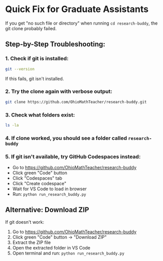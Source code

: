# Quick Fix for Graduate Assistants

If you get "no such file or directory" when running `cd research-buddy`, the git clone probably failed.

## Step-by-Step Troubleshooting:

### 1. Check if git is installed:
```bash
git --version
```
If this fails, git isn't installed.

### 2. Try the clone again with verbose output:
```bash
git clone https://github.com/OhioMathTeacher/research-buddy.git
```

### 3. Check what folders exist:
```bash
ls -la
```

### 4. If clone worked, you should see a folder called `research-buddy`

### 5. If git isn't available, try GitHub Codespaces instead:
- Go to https://github.com/OhioMathTeacher/research-buddy
- Click green "Code" button
- Click "Codespaces" tab  
- Click "Create codespace"
- Wait for VS Code to load in browser
- Run: `python run_research_buddy.py`

## Alternative: Download ZIP
If git doesn't work:
1. Go to https://github.com/OhioMathTeacher/research-buddy
2. Click green "Code" button → "Download ZIP"
3. Extract the ZIP file
4. Open the extracted folder in VS Code
5. Open terminal and run: `python run_research_buddy.py`